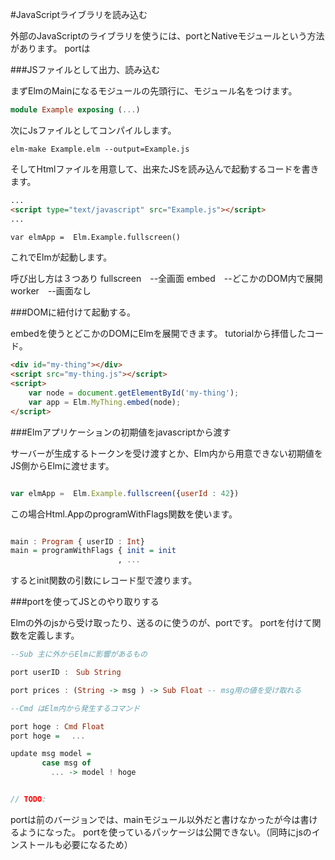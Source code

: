 #JavaScriptライブラリを読み込む

外部のJavaScriptのライブラリを使うには、portとNativeモジュールという方法があります。
portは


###JSファイルとして出力、読み込む

まずElmのMainになるモジュールの先頭行に、モジュール名をつけます。

```Example.elm
module Example exposing (...)

```

次にJsファイルとしてコンパイルします。

```
elm-make Example.elm --output=Example.js
```

そしてHtmlファイルを用意して、出来たJSを読み込んで起動するコードを書きます。

```html
...
<script type="text/javascript" src="Example.js"></script>
...

var elmApp =  Elm.Example.fullscreen()

```

これでElmが起動します。

呼び出し方は３つあり
fullscreen　--全画面
embed　--どこかのDOM内で展開
worker　--画面なし



###DOMに紐付けて起動する。

embedを使うとどこかのDOMにElmを展開できます。
tutorialから拝借したコード。

```html
<div id="my-thing"></div>
<script src="my-thing.js"></script>
<script>
    var node = document.getElementById('my-thing');
    var app = Elm.MyThing.embed(node);
</script>
```


###Elmアプリケーションの初期値をjavascriptから渡す

サーバーが生成するトークンを受け渡すとか、Elm内から用意できない初期値をJS側からElmに渡せます。

```js

var elmApp =  Elm.Example.fullscreen({userId : 42})

```

この場合Html.AppのprogramWithFlags関数を使います。

```hs

main : Program { userID : Int}
main = programWithFlags { init = init
                        , ...

```

するとinit関数の引数にレコード型で渡ります。

###portを使ってJSとのやり取りする

Elmの外のjsから受け取ったり、送るのに使うのが、portです。
portを付けて関数を定義します。


```Haskell
--Sub 主に外からElmに影響があるもの

port userID :　Sub String　

port prices : (String -> msg ) -> Sub Float -- msg用の値を受け取れる

--Cmd はElm内から発生するコマンド

port hoge : Cmd Float　　　　　　　
port hoge = 　...

update msg model =
       case msg of
         ... -> model ! hoge

```


```javascript

// TODO:
```

portは前のバージョンでは、mainモジュール以外だと書けなかったが今は書けるようになった。
portを使っているパッケージは公開できない。（同時にjsのインストールも必要になるため）
